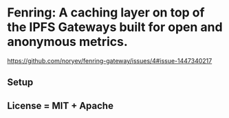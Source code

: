 # Fenring: A caching layer on top of the IPFS Gateways built for open and anonymous metrics.

https://github.com/noryev/fenring-gateway/issues/4#issue-1447340217

## Setup

## License = MIT + Apache
